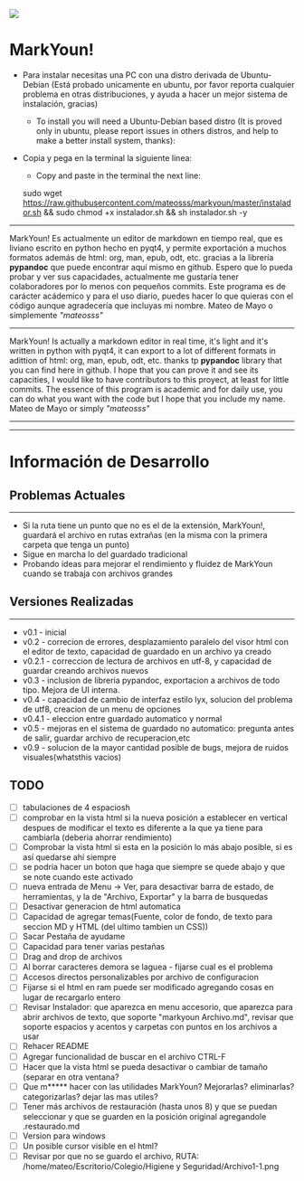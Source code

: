 ![ ](https://dl.dropboxusercontent.com/u/105638235/logoMarkyoun.png "")

# MarkYoun!

- Para instalar necesitas una PC con una distro derivada de Ubuntu-Debian (Está probado unicamente en ubuntu, por favor reporta cualquier problema en otras distribuciones, y ayuda a hacer un mejor sistema de instalación, gracias)

    - To install you will need a Ubuntu-Debian based distro (It is proved only in ubuntu, please report issues in others distros, and help to make a better install system, thanks):


- Copia y pega en la terminal la siguiente linea:
    - Copy and paste in the terminal the next line:

    sudo wget https://raw.githubusercontent.com/mateosss/markyoun/master/instalador.sh && sudo chmod +x instalador.sh && sh instalador.sh -y

----------------------------------------

MarkYoun! Es actualmente un editor de markdown en tiempo real, que es liviano escrito en python hecho en pyqt4, y permite exportación a muchos formatos
además de html: org, man, epub, odt, etc. gracias a la librería **pypandoc** que puede encontrar aquí mismo en github.
Espero que lo pueda probar y ver sus capacidades, actualmente me gustaría tener colaboradores por lo menos con pequeños commits. 
Este programa es de carácter acádemico y para el uso diario, puedes hacer lo que quieras con el código
aunque agradecería que incluyas mi nombre. Mateo de Mayo o simplemente *"mateosss"*

----------------------------------------

MarkYoun!  Is actually a markdown editor in real time, it's light and it's written in python with pyqt4, it can export to a lot of different formats
in adittion of html: org, man, epub, odt, etc. thanks tp **pypandoc** library that you can find here in github.
I hope that you can prove it and see its capacities, I would like to have contributors to this proyect, at least for little commits.
The essence of this program is academic and for daily use,  you can do what you want with the code
but I hope that you include my name. Mateo de Mayo or simply *"mateosss"*


-----------------------------------------
-----------------------------------------
# Información de Desarrollo
## Problemas Actuales
-----------------------------------------
- Si la ruta tiene un punto que no es el de la extensión, MarkYoun!, guardará el archivo en rutas extrañas (en la misma con la primera carpeta que tenga un punto)
- Sigue en marcha lo del guardado tradicional
- Probando ideas para mejorar el rendimiento y fluidez de MarkYoun cuando se trabaja con archivos grandes

## Versiones Realizadas
-----------------------------------------
- v0.1 - inicial
- v0.2 - correcion de errores, desplazamiento paralelo del visor html con el editor de texto, capacidad de guardado en un archivo ya creado
- v0.2.1 - correccion de lectura de archivos en utf-8, y capacidad de guardar creando archivos nuevos
- v0.3 - inclusion de libreria pypandoc, exportacion a archivos de todo tipo. Mejora de UI interna.
- v0.4 - capacidad de cambio de interfaz estilo lyx, solucion del problema de utf8, creacion de un menu de opciones
- v0.4.1 - eleccion entre guardado automatico y normal
- v0.5 - mejoras en el sistema de guardado no automatico: pregunta antes de salir, guardar archivo de recuperacion,etc
- v0.9 - solucion de la mayor cantidad posible de bugs, mejora de ruidos visuales(whatsthis vacios)

## TODO

- [ ] tabulaciones de 4 espaciosh  
- [ ] comprobar en la vista html si la nueva posición a establecer en vertical
despues de modificar el texto es diferente a la que ya tiene para cambiarla 
(deberia ahorrar rendimiento)  
- [ ] Comprobar la vista html si esta en la posición lo más abajo posible, si es
así quedarse ahí siempre  
- [ ] se podria hacer un boton que haga que siempre se quede abajo y que se note
cuando este activado  
- [ ] nueva entrada de Menu -> Ver, para desactivar barra de estado, de 
herramientas, y la de "Archivo, Exportar" y la barra de busquedas  
- [ ] Desactivar generacion de html automatica  
- [ ] Capacidad de agregar temas(Fuente, color de fondo, de texto para seccion
MD y HTML (del ultimo tambien un CSS))  
- [ ] Sacar Pestaña de ayudame   
- [ ] Capacidad para tener varias pestañas  
- [ ] Drag and drop de archivos  
- [ ] Al borrar caracteres demora se laguea - fijarse cual es el problema  
- [ ] Accesos directos personalizables por archivo de configuracion  
- [ ] Fijarse si el html en ram puede ser modificado agregando cosas en lugar de
recargarlo entero  
- [ ] Revisar Instalador: que aparezca en menu accesorio, que aparezca para
abrir archivos de texto, que soporte "markyoun Archivo.md", revisar que 
soporte espacios y acentos y carpetas con puntos en los archivos a usar  
- [ ] Rehacer README  
- [ ] Agregar funcionalidad de buscar en el archivo CTRL-F  
- [ ] Hacer que la vista html se pueda desactivar o cambiar de tamaño (separar
en otra ventana?  
- [ ] Que m***** hacer con las utilidades MarkYoun? Mejorarlas? eliminarlas?
categorizarlas? dejar las mas utiles?   
- [ ] Tener más archivos de restauración (hasta unos 8) y que se puedan seleccionar
y que se guarden en la posición original agregandole .restaurado.md  
- [ ] Version para windows  
- [ ] Un posible cursor visible en el html?  
- [ ] Revisar por que no se guardo el archivo, RUTA: /home/mateo/Escritorio/Colegio/Higiene y Seguridad/Archivo1-1.png  
